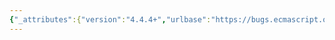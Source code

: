 ```yaml
---
{"_attributes":{"version":"4.4.4+","urlbase":"https://bugs.ecmascript.org/","maintainer":"dherman@mozilla.com"},"bug":{"bug_id":4370,"creation_ts":"2015-05-19 14:56:00 -0700","short_desc":"11.6.1.2: make more formal","delta_ts":"2015-05-21 08:52:08 -0700","product":"Draft for 7th Edition","component":"Deferred from 6th edition","version":"unspecified","rep_platform":"All","op_sys":"All","bug_status":"CONFIRMED","priority":"Normal","bug_severity":"enhancement","everconfirmed":true,"reporter":{"uid":"jmdyck","name":"Michael Dyck"},"assigned_to":{"uid":"allen","name":"Allen Wirfs-Brock"},"long_desc":{"commentid":14423,"comment_count":0,"who":{"uid":"jmdyck","name":"Michael Dyck"},"bug_when":"2015-05-19 14:56:54 -0700","thetext":"In 11.6.1.2 \"Static Semantics: StringValue\",\nstep 1 says:\n    Return the String value consisting of the sequence of code units\n    corresponding to IdentifierName. In determining the sequence any\n    occurrences of \\ UnicodeEscapeSequence are first replaced with the code\n    point represented by the UnicodeEscapeSequence and then the code points\n    of the entire IdentifierName are converted to code units by UTF16Encoding\n    (10.1.1) each code point.\n\nThis step is fairly informal. For consistency, you could change the section body to something like:\n\n    IdentifierName :: IdentifierStart\n        1. Return the StringValue of IdentifierStart.\n\n    IdentifierName :: IdentifierName IdentifierPart\n        1. Return the result of concatenating the StringValue of IdentifierName\n           and the StringValue of IdentifierPart.\n\n    IdentifierStart ::\n           UnicodeIDStart\n           $\n           _\n    IdentifierPart ::\n           UnicodeIDContinue\n           $\n           _\n           <ZWNJ>\n           <ZWJ>\n        1. Return the UTF16Encoding of the code point matched by this production\n\n    IdentifierStart :: \\ UnicodeEscapeSequence\n    IdentifierPart  :: \\ UnicodeEscapeSequence\n        1. Return SV(UnicodeEscapeSequence)."}}}
---
```

